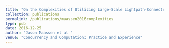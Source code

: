 ```yaml
---
title: "On the Complexities of Utilizing Large-Scale Lightpath-Connected Distributed Cyberinfrastructure"
collection: publications
permalink: /publications/maassen2016complexities
type: pub
date: 2016-12-25
author: "Jason Maassen et al "
venue: "Concurrency and Computation: Practice and Experience"
---
```

